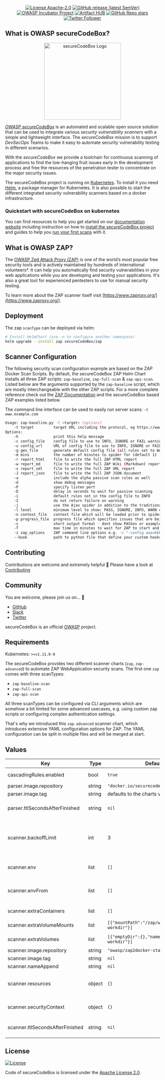 <!--
SPDX-FileCopyrightText: 2020 iteratec GmbH

SPDX-License-Identifier: Apache-2.0
-->
<!--
.: IMPORTANT! :.
--------------------------
This file is generated automaticaly with `helm-docs` based on the following template files:
- ./.helm-docs/templates.gotmpl (general template data for all charts)
- ./chart-folder/.helm-docs.gotmpl (chart specific template data)

Please be aware of that and apply your changes only within those template files instead of this file.
Otherwise your changes will be reverted/overriden automaticaly due to the build process `./.github/workflows/helm-docs.yaml`
--------------------------
-->

<p align="center">
  <a href="https://opensource.org/licenses/Apache-2.0"><img alt="License Apache-2.0" src="https://img.shields.io/badge/License-Apache%202.0-blue.svg"></a>
  <a href="https://github.com/secureCodeBox/secureCodeBox/releases/latest"><img alt="GitHub release (latest SemVer)" src="https://img.shields.io/github/v/release/secureCodeBox/secureCodeBox?sort=semver"></a>
  <a href="https://owasp.org/www-project-securecodebox/"><img alt="OWASP Incubator Project" src="https://img.shields.io/badge/OWASP-Incubator%20Project-365EAA"></a>
  <a href="https://artifacthub.io/packages/search?repo=seccurecodebox"><img alt="Artifact HUB" src="https://img.shields.io/endpoint?url=https://artifacthub.io/badge/repository/seccurecodebox"></a>
  <a href="https://github.com/secureCodeBox/secureCodeBox/"><img alt="GitHub Repo stars" src="https://img.shields.io/github/stars/secureCodeBox/secureCodeBox?logo=GitHub"></a>
  <a href="https://twitter.com/securecodebox"><img alt="Twitter Follower" src="https://img.shields.io/twitter/follow/securecodebox?style=flat&color=blue&logo=twitter"></a>
</p>

## What is OWASP secureCodeBox?

<p align="center">
  <img alt="secureCodeBox Logo" src="https://docs.securecodebox.io/img/Logo_Color.svg" width="250px">
</p>

_[OWASP secureCodeBox][scb-github]_ is an automated and scalable open source solution that can be used to integrate various *security vulnerability scanners* with a simple and lightweight interface. The _secureCodeBox_ mission is to support *DevSecOps* Teams to make it easy to automate security vulnerability testing in different scenarios.

With the _secureCodeBox_ we provide a toolchain for continuous scanning of applications to find the low-hanging fruit issues early in the development process and free the resources of the penetration tester to concentrate on the major security issues.

The secureCodeBox project is running on [Kubernetes](https://kubernetes.io/). To install it you need [Helm](https://helm.sh), a package manager for Kubernetes. It is also possible to start the different integrated security vulnerability scanners based on a docker infrastructure.

### Quickstart with secureCodeBox on kubernetes

You can find resources to help you get started on our [documentation website](https://docs.securecodebox.io) including instruction on how to [install the secureCodeBox project](https://docs.securecodebox.io/docs/getting-started/installation) and guides to help you [run your first scans](https://docs.securecodebox.io/docs/getting-started/first-scans) with it.

## What is OWASP ZAP?

The [OWASP Zed Attack Proxy (ZAP)][zap owasp project] is one of the world’s most popular free security tools and is actively maintained by hundreds of international volunteers*. It can help you automatically find security vulnerabilities in your web applications while you are developing and testing your applications. It's also a great tool for experienced pentesters to use for manual security testing.

To learn more about the ZAP scanner itself visit [https://www.zaproxy.org/](https://www.zaproxy.org/).

## Deployment
The zap `scanType` can be deployed via helm:

```bash
# Install HelmChart (use -n to configure another namespace)
helm upgrade --install zap secureCodeBox/zap
```

## Scanner Configuration

The following security scan configuration example are based on the ZAP Docker Scan Scripts. By default, the secureCodeBox ZAP Helm Chart installs all three ZAP scripts: `zap-baseline`, `zap-full-scan` & `zap-api-scan`. Listed below are the arguments supported by the `zap-baseline` script, which are mostly interchangeable with the other ZAP scripts. For a more complete reference check out the [ZAP Documentation](https://www.zaproxy.org/docs/docker/) and the secureCodeBox based ZAP examples listed below.

The command line interface can be used to easily run server scans: `-t www.example.com`

```bash
Usage: zap-baseline.py -t <target> [options]
    -t target         target URL including the protocol, eg https://www.example.com
Options:
    -h                print this help message
    -c config_file    config file to use to INFO, IGNORE or FAIL warnings
    -u config_url     URL of config file to use to INFO, IGNORE or FAIL warnings
    -g gen_file       generate default config file (all rules set to WARN)
    -m mins           the number of minutes to spider for (default 1)
    -r report_html    file to write the full ZAP HTML report
    -w report_md      file to write the full ZAP Wiki (Markdown) report
    -x report_xml     file to write the full ZAP XML report
    -J report_json    file to write the full ZAP JSON document
    -a                include the alpha passive scan rules as well
    -d                show debug messages
    -P                specify listen port
    -D                delay in seconds to wait for passive scanning
    -i                default rules not in the config file to INFO
    -I                do not return failure on warning
    -j                use the Ajax spider in addition to the traditional one
    -l level          minimum level to show: PASS, IGNORE, INFO, WARN or FAIL, use with -s to hide example URLs
    -n context_file   context file which will be loaded prior to spidering the target
    -p progress_file  progress file which specifies issues that are being addressed
    -s                short output format - dont show PASSes or example URLs
    -T                max time in minutes to wait for ZAP to start and the passive scan to run
    -z zap_options    ZAP command line options e.g. -z "-config aaa=bbb -config ccc=ddd"
    --hook            path to python file that define your custom hooks
```

## Contributing

Contributions are welcome and extremely helpful 🙌
Please have a look at [Contributing](./CONTRIBUTING.md)

## Community

You are welcome, please join us on... 👋

- [GitHub][scb-github]
- [Slack][scb-slack]
- [Twitter][scb-twitter]

secureCodeBox is an official [OWASP][scb-owasp] project.

## Requirements

Kubernetes: `>=v1.11.0-0`

The secureCodeBox provides two different scanner charts (`zap`, `zap-advanced`) to automate ZAP WebApplication security scans. The first one `zap` comes with three scanTypes:
- `zap-baseline-scan`
- `zap-full-scan`
- `zap-api-scan`

All three scanTypes can be configured via CLI arguments which are somehow a bit limited for some advanced usecases, e.g. using custom zap scripts or configuring complex authentication settings.

That's why we introduced this `zap-advanced` scanner chart, which introduces extensive YAML configuration options for ZAP. The YAML configuration can be split in multiple files and will be merged at start.

## Values

| Key | Type | Default | Description |
|-----|------|---------|-------------|
| cascadingRules.enabled | bool | `true` | Enables or disables the installation of the default cascading rules for this scanner |
| parser.image.repository | string | `"docker.io/securecodebox/parser-zap"` | Parser image repository |
| parser.image.tag | string | defaults to the charts version | Parser image tag |
| parser.ttlSecondsAfterFinished | string | `nil` | seconds after which the kubernetes job for the parser will be deleted. Requires the Kubernetes TTLAfterFinished controller: https://kubernetes.io/docs/concepts/workloads/controllers/ttlafterfinished/ |
| scanner.backoffLimit | int | 3 | There are situations where you want to fail a scan Job after some amount of retries due to a logical error in configuration etc. To do so, set backoffLimit to specify the number of retries before considering a scan Job as failed. (see: https://kubernetes.io/docs/concepts/workloads/controllers/job/#pod-backoff-failure-policy) |
| scanner.env | list | `[]` | Optional environment variables mapped into each scanJob (see: https://kubernetes.io/docs/tasks/inject-data-application/define-environment-variable-container/) |
| scanner.envFrom | list | `[]` | Optional mount environment variables from configMaps or secrets (see: https://kubernetes.io/docs/tasks/inject-data-application/distribute-credentials-secure/#configure-all-key-value-pairs-in-a-secret-as-container-environment-variables) |
| scanner.extraContainers | list | `[]` | Optional additional Containers started with each scanJob (see: https://kubernetes.io/docs/concepts/workloads/pods/init-containers/) |
| scanner.extraVolumeMounts | list | `[{"mountPath":"/zap/wrk","name":"zap-workdir"}]` | Optional VolumeMounts mapped into each scanJob (see: https://kubernetes.io/docs/concepts/storage/volumes/) |
| scanner.extraVolumes | list | `[{"emptyDir":{},"name":"zap-workdir"}]` | Optional Volumes mapped into each scanJob (see: https://kubernetes.io/docs/concepts/storage/volumes/) |
| scanner.image.repository | string | `"owasp/zap2docker-stable"` | Container Image to run the scan |
| scanner.image.tag | string | `nil` | defaults to the charts appVersion |
| scanner.nameAppend | string | `nil` | append a string to the default scantype name. |
| scanner.resources | object | `{}` | CPU/memory resource requests/limits (see: https://kubernetes.io/docs/tasks/configure-pod-container/assign-memory-resource/, https://kubernetes.io/docs/tasks/configure-pod-container/assign-cpu-resource/) |
| scanner.securityContext | object | `{}` | Optional securityContext set on scanner container (see: https://kubernetes.io/docs/tasks/configure-pod-container/security-context/) |
| scanner.ttlSecondsAfterFinished | string | `nil` | seconds after which the kubernetes job for the scanner will be deleted. Requires the Kubernetes TTLAfterFinished controller: https://kubernetes.io/docs/concepts/workloads/controllers/ttlafterfinished/ |

## License
[![License](https://img.shields.io/badge/License-Apache%202.0-blue.svg)](https://opensource.org/licenses/Apache-2.0)

Code of secureCodeBox is licensed under the [Apache License 2.0][scb-license].

[scb-owasp]: https://www.owasp.org/index.php/OWASP_secureCodeBox
[scb-docs]: https://docs.securecodebox.io/
[scb-site]: https://www.securecodebox.io/
[scb-github]: https://github.com/secureCodeBox/
[scb-twitter]: https://twitter.com/secureCodeBox
[scb-slack]: https://join.slack.com/t/securecodebox/shared_invite/enQtNDU3MTUyOTM0NTMwLTBjOWRjNjVkNGEyMjQ0ZGMyNDdlYTQxYWQ4MzNiNGY3MDMxNThkZjJmMzY2NDRhMTk3ZWM3OWFkYmY1YzUxNTU
[scb-license]: https://github.com/secureCodeBox/secureCodeBox/blob/master/LICENSE
[zap owasp project]: https://owasp.org/www-project-zap/
[zap github]: https://github.com/zaproxy/zaproxy/
[zap user guide]: https://www.zaproxy.org/docs/